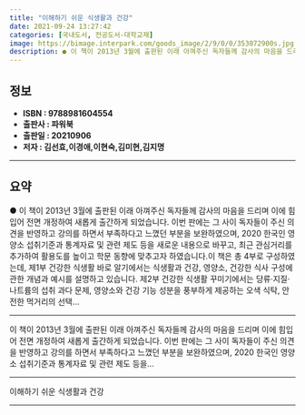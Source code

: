 ```yaml
---
title: "이해하기 쉬운 식생활과 건강"
date: 2021-09-24 13:27:42
categories: [국내도서, 전공도서-대학교재]
image: https://bimage.interpark.com/goods_image/2/9/0/0/353072900s.jpg
description: ● 이 책이 2013년 3월에 출판된 이래 아껴주신 독자들께 감사의 마음을 드리며 이에 힘입어 전면 개정하여 새롭게 출간하게 되었습니다. 이번 판에는 그 사이 독자들이 주신 의견을 반영하고 강의를 하면서 부족하다고 느꼈던 부분을 보완하였으며, 2020 한국인 영양소 섭취기준과 통계자료
---
```


## **정보**

- **ISBN : 9788981604554**
- **출판사 : 파워북**
- **출판일 : 20210906**
- **저자 : 김선효,이경애,이현숙,김미현,김지명**

------



## **요약**

●  이 책이 2013년 3월에 출판된 이래 아껴주신 독자들께 감사의 마음을 드리며 이에 힘입어 전면 개정하여 새롭게 출간하게 되었습니다. 이번 판에는 그 사이 독자들이 주신 의견을 반영하고 강의를 하면서 부족하다고 느꼈던 부분을 보완하였으며, 2020 한국인 영양소 섭취기준과 통계자료 및 관련 제도 등을 새로운 내용으로 바꾸고, 최근 관심거리를 추가하여 활용도를 높이고 학문 동향에 맞추고자 하였습니다.이 책은 총 4부로 구성하였는데, 제1부 건강한 식생활 바로 알기에서는 식생활과 건강, 영양소, 건강한 식사 구성에 관한 개념과 예시를 설명하고 있습니다. 제2부 건강한 식생활 꾸미기에서는 당류·지질·나트륨의 섭취 과다 문제, 영양소와 건강 기능 성분을 풍부하게 제공하는 오색 식탁, 안전한 먹거리의 선택...

------

이 책이 2013년 3월에 출판된 이래 아껴주신 독자들께 감사의 마음을 드리며 이에 힘입어 전면 개정하여 새롭게 출간하게 되었습니다. 이번 판에는 그 사이 독자들이 주신 의견을 반영하고 강의를 하면서 부족하다고 느꼈던 부분을 보완하였으며, 2020 한국인 영양소 섭취기준과 통계자료 및 관련 제도 등을... 

------


이해하기 쉬운 식생활과 건강 

------


